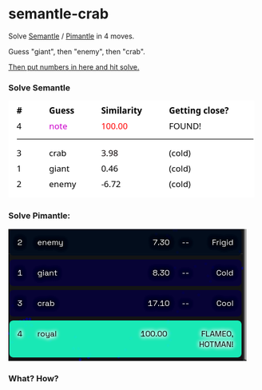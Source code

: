 # semantle-crab
Solve [Semantle](https://semantle.novalis.org/) / [Pimantle](https://semantle.pimanrul.es/) in 4 moves. 

Guess "giant", then "enemy", then "crab". 

[Then put numbers in here and hit solve.](https://www.manimino.com/semantle-crab)

### Solve Semantle

![winning Semantle](docs/semantle-crab.png)

### Solve Pimantle:
![winning Pimantle](docs/pimantle-crab.png)

### What? How?

